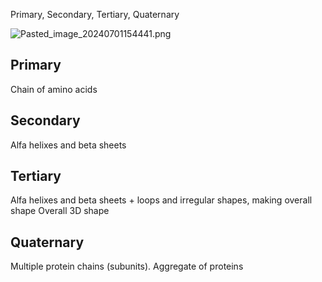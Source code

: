 Primary, Secondary, Tertiary, Quaternary

![Pasted\_image\_20240701154441.png](pasted_image_20240701154441.png)

## Primary

Chain of amino acids

## Secondary

Alfa helixes and beta sheets

## Tertiary

Alfa helixes and beta sheets + loops and irregular shapes, making overall shape
Overall 3D shape

## Quaternary

Multiple protein chains (subunits). Aggregate of proteins
